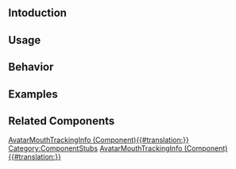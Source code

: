 <languages></languages> <translate>

## Intoduction

## Usage

## Behavior

## Examples

## Related Components

</translate>

[AvatarMouthTrackingInfo
(Component){{#translation:}}](Category:Components{{#translation:}} "wikilink")
[Category:ComponentStubs](Category:ComponentStubs "wikilink")
[AvatarMouthTrackingInfo
(Component){{#translation:}}](Category:Components:Users:Common_Avatar_System:Face{{#translation:}} "wikilink")